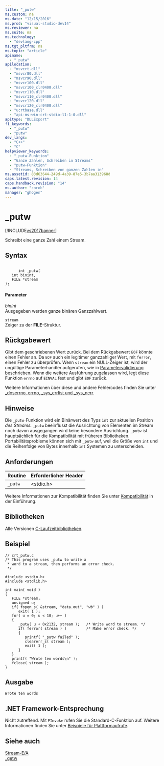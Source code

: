 ```yaml
---
title: "_putw"
ms.custom: na
ms.date: "12/15/2016"
ms.prod: "visual-studio-dev14"
ms.reviewer: na
ms.suite: na
ms.technology: 
  - "devlang-cpp"
ms.tgt_pltfrm: na
ms.topic: "article"
apiname: 
  - "_putw"
apilocation: 
  - "msvcrt.dll"
  - "msvcr80.dll"
  - "msvcr90.dll"
  - "msvcr100.dll"
  - "msvcr100_clr0400.dll"
  - "msvcr110.dll"
  - "msvcr110_clr0400.dll"
  - "msvcr120.dll"
  - "msvcr120_clr0400.dll"
  - "ucrtbase.dll"
  - "api-ms-win-crt-stdio-l1-1-0.dll"
apitype: "DLLExport"
f1_keywords: 
  - "_putw"
  - "putw"
dev_langs: 
  - "C++"
  - "C"
helpviewer_keywords: 
  - "_putw-Funktion"
  - "Ganze Zahlen, Schreiben in Streams"
  - "putw-Funktion"
  - "Streams, Schreiben von ganzen Zahlen in"
ms.assetid: 83d63644-249d-4a39-87e5-3b7aa313968d
caps.latest.revision: 14
caps.handback.revision: "14"
ms.author: "corob"
manager: "ghogen"
---
```

# _putw
[!INCLUDE[vs2017banner](../../assembler/inline/includes/vs2017banner.md)]

Schreibt eine ganze Zahl einem Stream.  
  
## Syntax  
  
```  
  
      int _putw(  
   int binint,  
   FILE *stream   
);  
```  
  
#### Parameter  
 *binint*  
 Ausgegeben werden ganze binären Ganzzahlwert.  
  
 `stream`  
 Zeiger zu der **FILE**\-Struktur.  
  
## Rückgabewert  
 Gibt dem geschriebenen Wert zurück.  Bei dem Rückgabewert `EOF` könnte einen Fehler an.  Da `EOF` auch ein legitimer ganzzahliger Wert, mit `ferror`, einen Fehler zu überprüfen.  Wenn `stream` ein NULL\-Zeiger ist, wird der ungültige Parameterhandler aufgerufen, wie in [Parametervalidierung](../../c-runtime-library/parameter-validation.md) beschrieben.  Wenn die weitere Ausführung zugelassen wird, legt diese Funktion `errno` auf `EINVAL` fest und gibt `EOF` zurück.  
  
 Weitere Informationen über diese und andere Fehlercodes finden Sie unter [\_doserrno, errno, \_sys\_errlist und \_sys\_nerr](../../c-runtime-library/errno-doserrno-sys-errlist-and-sys-nerr.md).  
  
## Hinweise  
 Die `_putw`\-Funktion wird ein Binärwert des Typs `int` zur aktuellen Position *des Streams.* `_putw` beeinflusst die Ausrichtung von Elementen im Stream noch davon ausgegangen wird keine besondere Ausrichtung.  `_putw` ist hauptsächlich für die Kompatibilität mit früheren Bibliotheken.  Portabilitätsprobleme können sich mit `_putw` auf, weil die Größe von `int` und die Reihenfolge von Bytes innerhalb `int` Systemen zu unterscheiden.  
  
## Anforderungen  
  
|Routine|Erforderlicher Header|  
|-------------|---------------------------|  
|`_putw`|\<stdio.h\>|  
  
 Weitere Informationen zur Kompatibilität finden Sie unter [Kompatibilität](../../c-runtime-library/compatibility.md) in der Einführung.  
  
## Bibliotheken  
 Alle Versionen [C\-Laufzeitbibliotheken](../../c-runtime-library/crt-library-features.md).  
  
## Beispiel  
  
```  
// crt_putw.c  
/* This program uses _putw to write a  
 * word to a stream, then performs an error check.  
 */  
  
#include <stdio.h>  
#include <stdlib.h>  
  
int main( void )  
{  
   FILE *stream;  
   unsigned u;  
   if( fopen_s( &stream, "data.out", "wb" ) )  
      exit( 1 );  
   for( u = 0; u < 10; u++ )  
   {  
      _putw( u + 0x2132, stream );   /* Write word to stream. */  
      if( ferror( stream ) )         /* Make error check. */  
      {  
         printf( "_putw failed" );  
         clearerr_s( stream );  
         exit( 1 );  
      }  
   }  
   printf( "Wrote ten words\n" );  
   fclose( stream );  
}  
```  
  
## Ausgabe  
  
```  
Wrote ten words  
```  
  
## .NET Framework-Entsprechung  
 Nicht zutreffend. Mit `PInvoke` rufen Sie die Standard\-C\-Funktion auf. Weitere Informationen finden Sie unter [Beispiele für Plattformaufrufe](../Topic/Platform%20Invoke%20Examples.md).  
  
## Siehe auch  
 [Stream\-E\/A](../../c-runtime-library/stream-i-o.md)   
 [\_getw](../../c-runtime-library/reference/getw.md)